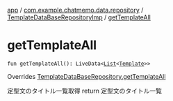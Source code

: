 [app](../../index.md) / [com.example.chatmemo.data.repository](../index.md) / [TemplateDataBaseRepositoryImp](index.md) / [getTemplateAll](./get-template-all.md)

# getTemplateAll

`fun getTemplateAll(): LiveData<`[`List`](https://kotlinlang.org/api/latest/jvm/stdlib/kotlin.collections/-list/index.html)`<`[`Template`](../../com.example.chatmemo.domain.model.entity/-template/index.md)`>>`

Overrides [TemplateDataBaseRepository.getTemplateAll](../-template-data-base-repository/get-template-all.md)

定型文のタイトル一覧取得
return 定型文のタイトル一覧

